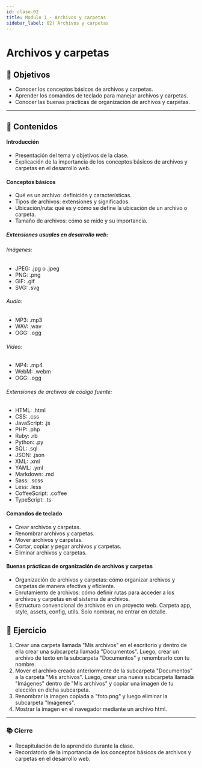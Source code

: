 ```yaml
---
id: clase-02
title: Modulo 1 - Archivos y carpetas
sidebar_label: 02) Archivos y carpetas
---
```


# Archivos y carpetas

## 🏁 Objetivos

- Conocer los conceptos básicos de archivos y carpetas.
- Aprender los comandos de teclado para manejar archivos y carpetas.
- Conocer las buenas prácticas de organización de archivos y carpetas.

---

## 📝 Contenidos

#### Introducción

- Presentación del tema y objetivos de la clase.
- Explicación de la importancia de los conceptos básicos de archivos y carpetas en el desarrollo web.

#### Conceptos básicos

- Qué es un archivo: definición y características.
- Tipos de archivos: extensiones y significados.
- Ubicación/ruta: qué es y cómo se define la ubicación de un archivo o carpeta.
- Tamaño de archivos: cómo se mide y su importancia.

##### Extensiones usuales en desarrollo web:

###### Imágenes:

- JPEG: .jpg o .jpeg
- PNG: .png
- GIF: .gif
- SVG: .svg

###### Audio:

- MP3: .mp3
- WAV: .wav
- OGG: .ogg

###### Video:

- MP4: .mp4
- WebM: .webm
- OGG: .ogg

###### Extensiones de archivos de código fuente:

- HTML: .html
- CSS: .css
- JavaScript: .js
- PHP: .php
- Ruby: .rb
- Python: .py
- SQL: .sql
- JSON: .json
- XML: .xml
- YAML: .yml
- Markdown: .md
- Sass: .scss
- Less: .less
- CoffeeScript: .coffee
- TypeScript: .ts

#### Comandos de teclado

- Crear archivos y carpetas.
- Renombrar archivos y carpetas.
- Mover archivos y carpetas.
- Cortar, copiar y pegar archivos y carpetas.
- Eliminar archivos y carpetas.

#### Buenas prácticas de organización de archivos y carpetas

- Organización de archivos y carpetas: cómo organizar archivos y carpetas de manera efectiva y eficiente.
- Enrutamiento de archivos: cómo definir rutas para acceder a los archivos y carpetas en el sistema de archivos.
- Estructura convencional de archivos en un proyecto web. Carpeta app, style, assets, config, utils. Solo nombrar, no entrar en detalle.

## 💪 Ejercicio

1. Crear una carpeta llamada "Mis archivos" en el escritorio y dentro de ella crear una
   subcarpeta llamada "Documentos". Luego, crear un archivo de texto en la
   subcarpeta "Documentos" y renombrarlo con tu nombre.
2. Mover el archivo creado anteriormente de la subcarpeta "Documentos" a la carpeta
   "Mis archivos". Luego, crear una nueva subcarpeta llamada "Imágenes" dentro de
   "Mis archivos" y copiar una imagen de tu elección en dicha subcarpeta.
3. Renombrar la imagen copiada a "foto.png" y luego eliminar la subcarpeta
   "Imágenes".
4. Mostrar la imagen en el navegador mediante un archivo html.

---

### 📚 Cierre

- Recapitulación de lo aprendido durante la clase.
- Recordatorio de la importancia de los conceptos básicos de archivos y carpetas en el desarrollo web.
